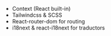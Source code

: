 - Context (React built-in)
- Tailwindcss & SCSS
- React-router-dom for routing
- i18next & react-i18next for traductors
